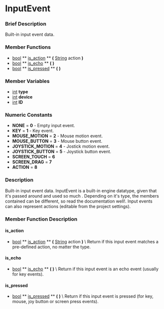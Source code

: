 #  InputEvent  

###  Brief Description  
Built-in input event data.

###  Member Functions 
  * [bool](class_bool)  ** [is_action](#is_action) **  **(** [String](class_string) action  **)**
  * [bool](class_bool)  ** [is_echo](#is_echo) **  **(** **)**
  * [bool](class_bool)  ** [is_pressed](#is_pressed) **  **(** **)**

###  Member Variables  
  * [int](class_int) **type**
  * [int](class_int) **device**
  * [int](class_int) **ID**

###  Numeric Constants  
  * **NONE** = **0** - Empty input event.
  * **KEY** = **1** - Key event.
  * **MOUSE_MOTION** = **2** - Mouse motion event.
  * **MOUSE_BUTTON** = **3** - Mouse button event.
  * **JOYSTICK_MOTION** = **4** - Jostick motion event.
  * **JOYSTICK_BUTTON** = **5** - Joystick button event.
  * **SCREEN_TOUCH** = **6**
  * **SCREEN_DRAG** = **7**
  * **ACTION** = **8**

###  Description  
Built-in input event data. InputEvent is a built-in engine datatype, given that it's passed around and used so much . Depending on it's type, the members contained can be different, so read the documentation well!. Input events can also represent actions (editable from the project settings).

###  Member Function Description  
#### <a name="is_action">is_action</a>
  * [bool](class_bool)  ** [is_action](#is_action) **  **(** [String](class_string) action  **)**
\\
Return if this input event matches a pre-defined action, no matter the type.
#### <a name="is_echo">is_echo</a>
  * [bool](class_bool)  ** [is_echo](#is_echo) **  **(** **)**
\\
Return if this input event is an echo event (usually for key events).
#### <a name="is_pressed">is_pressed</a>
  * [bool](class_bool)  ** [is_pressed](#is_pressed) **  **(** **)**
\\
Return if this input event is pressed (for key, mouse, joy button or screen press events).
